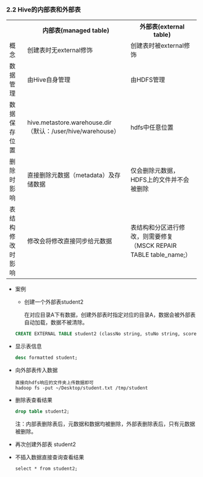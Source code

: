 ### 2.2 Hive的内部表和外部表

<table>
  <tr>
    <th></th>
    <th>内部表(managed table)</th>
    <th>外部表(external table)</th>
  </tr>
  <tr>
    <td> 概念 </td>
    <td> 创建表时无external修饰 </td>
    <td> 创建表时被external修饰 </td>
  </tr>
  <tr>
    <td> 数据管理 </td>
    <td> 由Hive自身管理 </td>
    <td> 由HDFS管理 </td>
  </tr>
  <tr>
    <td> 数据保存位置 </td>
    <td> hive.metastore.warehouse.dir  （默认：/user/hive/warehouse） </td>
    <td> hdfs中任意位置 </td>
  </tr>
  <tr>
    <td> 删除时影响 </td>
    <td> 直接删除元数据（metadata）及存储数据 </td>
    <td> 仅会删除元数据，HDFS上的文件并不会被删除 </td>
  </tr>
  <tr>
    <td> 表结构修改时影响 </td>
    <td> 修改会将修改直接同步给元数据  </td>
    <td> 表结构和分区进行修改，则需要修复（MSCK REPAIR TABLE table_name;）</td>
  </tr>
</table>

- 案例

  - 创建一个外部表student2

    在对应目录A下有数据，创建外部表时指定对应的目录A，数据会被外部表自动加载，数据不被清除。

  ```sql
  CREATE EXTERNAL TABLE student2 (classNo string, stuNo string, score int) row format delimited fields terminated by ',' location '/tmp/student';
  ```

- 显示表信息

  ```sql
  desc formatted student;
  ```

- 向外部表传入数据

  ```shell
  直接向hdfs响应的文件夹上传数据即可
  hadoop fs -put ~/Desktop/student.txt /tmp/student
  ```

- 删除表查看结果

  ```sql
  drop table student2;
  ```

  注：内部表删除表后，元数据和数据均被删除，外部表删除表后，只有元数据被删除。

- 再次创建外部表 student2

- 不插入数据直接查询查看结果

  ```
  select * from student2;
  ```